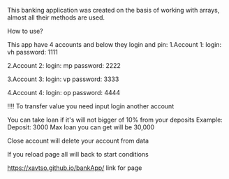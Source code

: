 This banking application was created on the basis of working with arrays, almost all their methods are used.


How to use?

  This app have 4 accounts and below they login and pin:
 1.Account 1:
    login: vh
    password: 1111

 2.Account 2:
   login: mp
   password: 2222
   
 3.Account 3:
   login: vp
   password: 3333
 
 4.Account 4:
   login: op
   password: 4444
   
   
  !!!!
  To transfer value you need input login another account
  
  You can take loan if it's will not bigger of 10% from your deposits
  Example:
  Deposit: 3000
  Max loan you can get will be 30,000
  
  Close account will delete your account from data
  
  If you reload page all will back to start conditions
  
  https://xavtso.github.io/bankApp/  link for page
